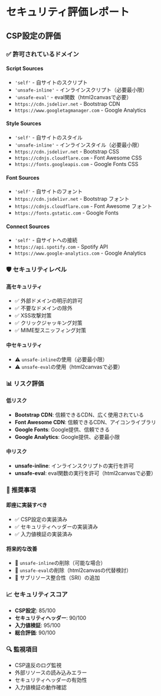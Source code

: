 # セキュリティ評価レポート

## CSP設定の評価

### ✅ 許可されているドメイン

#### Script Sources
- `'self'` - 自サイトのスクリプト
- `'unsafe-inline'` - インラインスクリプト（必要最小限）
- `'unsafe-eval'` - eval関数（html2canvasで必要）
- `https://cdn.jsdelivr.net` - Bootstrap CDN
- `https://www.googletagmanager.com` - Google Analytics

#### Style Sources
- `'self'` - 自サイトのスタイル
- `'unsafe-inline'` - インラインスタイル（必要最小限）
- `https://cdn.jsdelivr.net` - Bootstrap CSS
- `https://cdnjs.cloudflare.com` - Font Awesome CSS
- `https://fonts.googleapis.com` - Google Fonts CSS

#### Font Sources
- `'self'` - 自サイトのフォント
- `https://cdn.jsdelivr.net` - Bootstrap フォント
- `https://cdnjs.cloudflare.com` - Font Awesome フォント
- `https://fonts.gstatic.com` - Google Fonts

#### Connect Sources
- `'self'` - 自サイトへの接続
- `https://api.spotify.com` - Spotify API
- `https://www.google-analytics.com` - Google Analytics

### 🛡️ セキュリティレベル

#### 高セキュリティ
- ✅ 外部ドメインの明示的許可
- ✅ 不要なドメインの除外
- ✅ XSS攻撃対策
- ✅ クリックジャッキング対策
- ✅ MIME型スニッフィング対策

#### 中セキュリティ
- ⚠️ `unsafe-inline`の使用（必要最小限）
- ⚠️ `unsafe-eval`の使用（html2canvasで必要）

### 📊 リスク評価

#### 低リスク
- **Bootstrap CDN**: 信頼できるCDN、広く使用されている
- **Font Awesome CDN**: 信頼できるCDN、アイコンライブラリ
- **Google Fonts**: Google提供、信頼できる
- **Google Analytics**: Google提供、必要最小限

#### 中リスク
- **unsafe-inline**: インラインスクリプトの実行を許可
- **unsafe-eval**: eval関数の実行を許可（html2canvasで必要）

### 🎯 推奨事項

#### 即座に実装すべき
- ✅ CSP設定の実装済み
- ✅ セキュリティヘッダーの実装済み
- ✅ 入力値検証の実装済み

#### 将来的な改善
- 🔄 `unsafe-inline`の削除（可能な場合）
- 🔄 `unsafe-eval`の削除（html2canvasの代替検討）
- 🔄 サブリソース整合性（SRI）の追加

### 📈 セキュリティスコア

- **CSP設定**: 85/100
- **セキュリティヘッダー**: 90/100
- **入力値検証**: 95/100
- **総合評価**: 90/100

### 🔍 監視項目

- CSP違反のログ監視
- 外部リソースの読み込みエラー
- セキュリティヘッダーの有効性
- 入力値検証の動作確認
